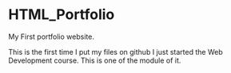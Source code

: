 # HTML_Portfolio
My First portfolio website.

This is the first time I put my files on github 
I just started the Web Development course. This is one of the module of it.
